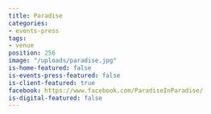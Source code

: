 ```yaml
---
title: Paradise
categories:
- events-press
tags:
- venue
position: 256
image: "/uploads/paradise.jpg"
is-home-featured: false
is-events-press-featured: false
is-client-featured: true
facebook: https://www.facebook.com/ParadiseInParadise/
is-digital-featured: false
---
```


